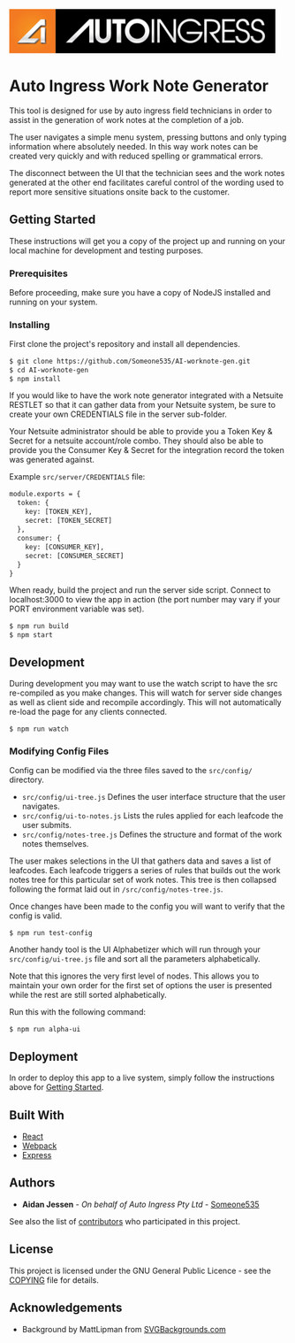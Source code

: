 <a href="https://www.autoingress.com.au">
  <img src="src/images/AI_NEW_LOGO.jpg" alt="Logo" height="80">
</a>

# Auto Ingress Work Note Generator

This tool is designed for use by auto ingress field technicians in order to assist in the generation of work notes at the completion of a job. 

The user navigates a simple menu system, pressing buttons and only typing information where absolutely needed. In this way work notes can be created very quickly and with reduced spelling or grammatical errors. 

The disconnect between the UI that the technician sees and the work notes generated at the other end facilitates careful control of the wording used to report more sensitive situations onsite back to the customer.

## Getting Started

These instructions will get you a copy of the project up and running on your local machine for development and testing purposes. 

### Prerequisites

Before proceeding, make sure you have a copy of NodeJS installed and running on your system.

### Installing

First clone the project's repository and install all dependencies.

```
$ git clone https://github.com/Someone535/AI-worknote-gen.git
$ cd AI-worknote-gen
$ npm install
```

If you would like to have the work note generator integrated with a Netsuite RESTLET so that it can gather data from your Netsuite system, be sure to create your own CREDENTIALS file in the server sub-folder.

Your Netsuite administrator should be able to provide you a Token Key &amp; Secret for a netsuite account/role combo. They should also be able to provide you the Consumer Key &amp; Secret for the integration record the token was generated against.

Example `src/server/CREDENTIALS` file:
```
module.exports = {
  token: {
    key: [TOKEN_KEY],
    secret: [TOKEN_SECRET]
  },
  consumer: {
    key: [CONSUMER_KEY],
    secret: [CONSUMER_SECRET]
  }
}
```

When ready, build the project and run the server side script. Connect to localhost:3000 to view the app in action (the port number may vary if your PORT environment variable was set).

```
$ npm run build
$ npm start
```

## Development

During development you may want to use the watch script to have the src re-compiled as you make changes. This will watch for server side changes as well as client side and recompile accordingly. This will not automatically re-load the page for any clients connected.

```
$ npm run watch
```

### Modifying Config Files

Config can be modified via the three files saved to the `src/config/` directory.

* `src/config/ui-tree.js` Defines the user interface structure that the user navigates.
* `src/config/ui-to-notes.js` Lists the rules applied for each leafcode the user submits.
* `src/config/notes-tree.js` Defines the structure and format of the work notes themselves.

The user makes selections in the UI that gathers data and saves a list of leafcodes. Each leafcode triggers a series of rules that builds out the work notes tree for this particular set of work notes. This tree is then collapsed following the format laid out in `/src/config/notes-tree.js`.

Once changes have been made to the config you will want to verify that the config is valid.

```
$ npm run test-config
```

Another handy tool is the UI Alphabetizer which will run through your `src/config/ui-tree.js` file and sort all the parameters alphabetically.

Note that this ignores the very first level of nodes. This allows you to maintain your own order for the first set of options the user is presented while the rest are still sorted alphabetically.

Run this with the following command:
```
$ npm run alpha-ui
```

## Deployment

In order to deploy this app to a live system, simply follow the instructions above for [Getting Started](#getting-started).

## Built With

* [React](https://reactjs.org)
* [Webpack](https://webpack.js.org)
* [Express](https://expressjs.com)

## Authors

* **Aidan Jessen** - *On behalf of Auto Ingress Pty Ltd* - [Someone535](https://github.com/Someone535)

See also the list of [contributors](https://github.com/your/project/contributors) who participated in this project.

## License

This project is licensed under the GNU General Public Licence - see the [COPYING](COPYING) file for details.

## Acknowledgements

* Background by MattLipman from [SVGBackgrounds.com](https://www.svgbackgrounds.com)
